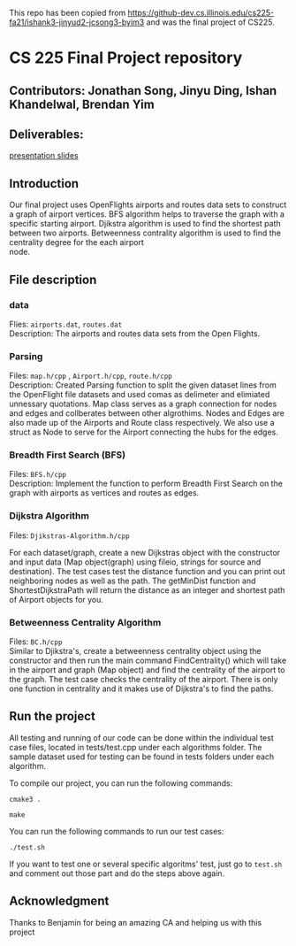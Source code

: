 
This repo has been copied from https://github-dev.cs.illinois.edu/cs225-fa21/ishank3-jinyud2-jcsong3-byim3 and was the final project of CS225.


# CS 225 Final Project repository

## Contributors: Jonathan Song, Jinyu Ding, Ishan Khandelwal, Brendan Yim  
  
## Deliverables:
[presentation slides](https://docs.google.com/presentation/d/1Unx3Jza-Wm0rz6YRHsJB6Ez24I4EbsE4anKC6dMCe3g/edit?usp=sharing)

## Introduction
Our final project uses OpenFlights airports and routes data sets to construct a graph of airport vertices. BFS algorithm helps to traverse the graph with a specific starting airport. Djikstra algorithm is used to find the shortest path between two airports. Betweenness contrality algorithm is used to find the centrality degree for the each airport  
node.

## File description 
### data
Flies: `airports.dat`, `routes.dat`<br/>
Description: The airports and routes data sets from the Open Flights.
### Parsing
Files: `map.h/cpp` , `Airport.h/cpp`, `route.h/cpp`<br/>
Description: Created Parsing function to split the given dataset lines from the OpenFlight file datasets and used comas as delimeter and elimiated unnessary quotations. Map class serves as a graph connection for nodes and edges and collberates between other algrothims. Nodes and Edges are also made up of the Airports and Route class respectively. We also use a struct as Node to serve for the Airport connecting the hubs for the edges. 


### Breadth First Search (BFS)
Files: `BFS.h/cpp` <br>
Description: Implement the function to perform Breadth First Search on the graph with airports as vertices and routes as edges.

### Dijkstra Algorithm
Files: `Djikstras-Algorithm.h/cpp`

For each dataset/graph, create a new Dijkstras object with the constructor and input data (Map object(graph) using fileio, strings for source and destination). The test cases test the distance function and you can print out neighboring nodes as well as the path. The getMinDist function and  ShortestDijkstraPath will return the distance as an integer and shortest path of Airport objects for you. 

### Betweenness Centrality Algorithm
Files: `BC.h/cpp` <br>
Similar to Djikstra's, create a betweenness centrality object using the constructor and then run the main command FindCentrality() which will take in the airport and graph (Map object) and find the centrality of the airport to the graph. The test case checks the centrality of the airport. There is only one function in centrality and it makes use of Dijkstra's to find the paths.   

## Run the project
All testing and running of our code can be done within the individual test case files, located in tests/test.cpp under each algorithms folder. The sample dataset used for testing can be found in tests folders under each algorithm. 

To compile our project, you can run the following commands: <pr>
  
  
`cmake3 .`
  
`make`
 
  
You can run the following commands to run our test cases:<pr>


`./test.sh`


If you want to test one or several specific algoritms' test, just go to `test.sh` and comment out those part and do the steps above again.

## Acknowledgment
Thanks to Benjamin for being an amazing CA and helping us with this project
